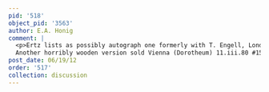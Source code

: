 ```yaml
---
pid: '518'
object_pid: '3563'
author: E.A. Honig
comment: |
  <p>Ertz lists as possibly autograph one formerly with T. Engell, London (1979 catalog #348). Judging from the photo (which is also all that Ertz has seen) that painting is very weak, not even near Jan Brueghel.  Panel 33 x 43.5. A perfectly good version is Ertz 1979 #263 in The Hague, DVRK, sig. & d. 1612..  Thus these two are dated five years apart. I would guess that this was one of those cases where paintings were begun at the same time and then one version left not entirely finished until it had a buyer, at which time it was completed and dated.<br />
  Another horribly wooden version sold Vienna (Dorotheum) 11.iii.80 #152 as Vrancx & Jan the Younger (panel, 35.5 x 53.5).  An even less good version sold Brussles, Amédée Prouvost 20.vi.28 #106 (canvas, 41 x 48); and an extremely lousy version sold London (Sotheby xi.59).  Is that same as one with Brian Koetser, London, 1972 (panel, 30.8 x 45)?</p>
post_date: 06/19/12
order: '517'
collection: discussion
---
```

